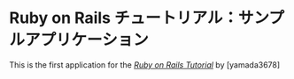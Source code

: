 # Ruby on Rails チュートリアル：サンプルアプリケーション

This is the first application for the
[*Ruby on Rails Tutorial*](htt://railstutorial.jp/)
by [yamada3678]

